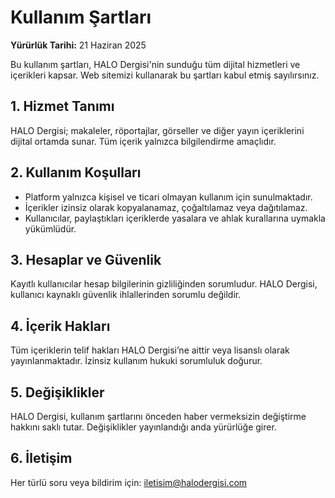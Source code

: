 # Kullanım Şartları

**Yürürlük Tarihi:** 21 Haziran 2025

Bu kullanım şartları, HALO Dergisi'nin sunduğu tüm dijital hizmetleri ve içerikleri kapsar. Web sitemizi kullanarak bu şartları kabul etmiş sayılırsınız.

## 1. Hizmet Tanımı

HALO Dergisi; makaleler, röportajlar, görseller ve diğer yayın içeriklerini dijital ortamda sunar. Tüm içerik yalnızca bilgilendirme amaçlıdır.

## 2. Kullanım Koşulları

- Platform yalnızca kişisel ve ticari olmayan kullanım için sunulmaktadır.  
- İçerikler izinsiz olarak kopyalanamaz, çoğaltılamaz veya dağıtılamaz.  
- Kullanıcılar, paylaştıkları içeriklerde yasalara ve ahlak kurallarına uymakla yükümlüdür.

## 3. Hesaplar ve Güvenlik

Kayıtlı kullanıcılar hesap bilgilerinin gizliliğinden sorumludur. HALO Dergisi, kullanıcı kaynaklı güvenlik ihlallerinden sorumlu değildir.

## 4. İçerik Hakları

Tüm içeriklerin telif hakları HALO Dergisi’ne aittir veya lisanslı olarak yayınlanmaktadır. İzinsiz kullanım hukuki sorumluluk doğurur.

## 5. Değişiklikler

HALO Dergisi, kullanım şartlarını önceden haber vermeksizin değiştirme hakkını saklı tutar. Değişiklikler yayınlandığı anda yürürlüğe girer.

## 6. İletişim

Her türlü soru veya bildirim için: [iletisim@halodergisi.com](mailto:iletisim@halodergisi.com)
